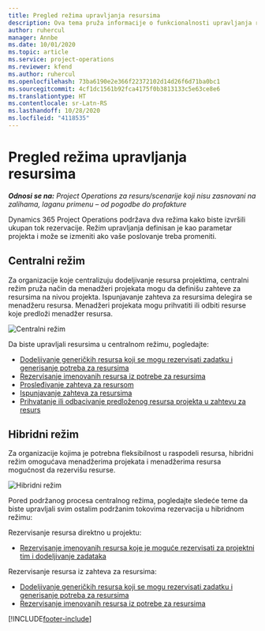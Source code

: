 ```yaml
---
title: Pregled režima upravljanja resursima
description: Ova tema pruža informacije o funkcionalnosti upravljanja resursima u usluzi Dynamics 365 Project Operations.
author: ruhercul
manager: Annbe
ms.date: 10/01/2020
ms.topic: article
ms.service: project-operations
ms.reviewer: kfend
ms.author: ruhercul
ms.openlocfilehash: 73ba6190e2e366f22372102d14d26f6d71ba0bc1
ms.sourcegitcommit: 4cf1dc1561b92fca4175f0b3813133c5e63ce8e6
ms.translationtype: HT
ms.contentlocale: sr-Latn-RS
ms.lasthandoff: 10/28/2020
ms.locfileid: "4118535"
---
```

# <a name="resource-management-modes-overview"></a>Pregled režima upravljanja resursima

_**Odnosi se na:** Project Operations za resurs/scenarije koji nisu zasnovani na zalihama, laganu primenu – od pogodbe do profakture_


Dynamics 365 Project Operations podržava dva režima kako biste izvršili ukupan tok rezervacije. Režim upravljanja definisan je kao parametar projekta i može se izmeniti ako vaše poslovanje treba promeniti.    

## <a name="central-mode"></a>Centralni režim
Za organizacije koje centralizuju dodeljivanje resursa projektima, centralni režim pruža način da menadžeri projekata mogu da definišu zahteve za resursima na nivou projekta. Ispunjavanje zahteva za resursima delegira se menadžeru resursa. Menadžeri projekata mogu prihvatiti ili odbiti resurse koje predloži menadžer resursa.

![Centralni režim](./media/resource-management-central.png)

Da biste upravljali resursima u centralnom režimu, pogledajte:

- [Dodeljivanje generičkih resursa koji se mogu rezervisati zadatku i generisanje potreba za resursima](https://docs.microsoft.com/dynamics365/project-service/assign-generic-bookable-resource)
- [Rezervisanje imenovanih resursa iz potrebe za resursima](https://docs.microsoft.com/dynamics365/project-service/book-named-resource)
- [Prosleđivanje zahteva za resursom](https://docs.microsoft.com/dynamics365/project-service/submit-resource-request)
- [Ispunjavanje zahteva za resursima](https://docs.microsoft.com/dynamics365/project-service/resource-management-fulfill-requests)
- [Prihvatanje ili odbacivanje predloženog resursa projekta u zahtevu za resurs](https://docs.microsoft.com/dynamics365/project-service/accept-reject-proposed-resource)

## <a name="hybrid-mode"></a>Hibridni režim
Za organizacije kojima je potrebna fleksibilnost u raspodeli resursa, hibridni režim omogućava menadžerima projekata i menadžerima resursa mogućnost da rezervišu resurse.

![Hibridni režim](./media/resource-management-hybrid.png)

Pored podržanog procesa centralnog režima, pogledajte sledeće teme da biste upravljali svim ostalim podržanim tokovima rezervacija u hibridnom režimu:

Rezervisanje resursa direktno u projektu:
- [Rezervisanje imenovanih resursa koje je moguće rezervisati za projektni tim i dodeljivanje zadataka](https://docs.microsoft.com/dynamics365/project-service/assign-named-bookable-resource)

Rezervisanje resursa iz zahteva za resursima:
- [Dodeljivanje generičkih resursa koji se mogu rezervisati zadatku i generisanje potreba za resursima](https://docs.microsoft.com/dynamics365/project-service/assign-generic-bookable-resource)
- [Rezervisanje imenovanih resursa iz potrebe za resursima](https://docs.microsoft.com/dynamics365/project-service/book-named-resource)


[!INCLUDE[footer-include](../includes/footer-banner.md)]
